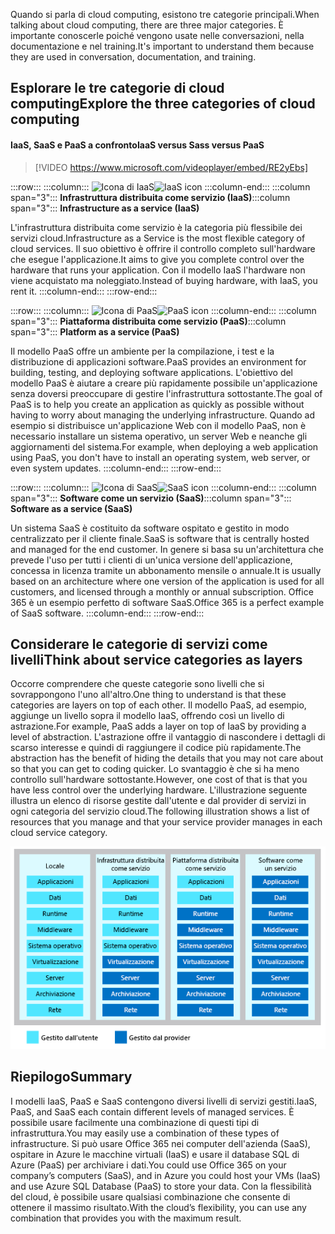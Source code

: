 <span data-ttu-id="90dec-101">Quando si parla di cloud computing, esistono tre categorie principali.</span><span class="sxs-lookup"><span data-stu-id="90dec-101">When talking about cloud computing, there are three major categories.</span></span> <span data-ttu-id="90dec-102">È importante conoscerle poiché vengono usate nelle conversazioni, nella documentazione e nel training.</span><span class="sxs-lookup"><span data-stu-id="90dec-102">It's important to understand them because they are used in conversation, documentation, and training.</span></span>

## <a name="explore-the-three-categories-of-cloud-computing"></a><span data-ttu-id="90dec-103">Esplorare le tre categorie di cloud computing</span><span class="sxs-lookup"><span data-stu-id="90dec-103">Explore the three categories of cloud computing</span></span>

#### <a name="iaas-versus-sass-versus-paas"></a><span data-ttu-id="90dec-104">IaaS, SaaS e PaaS a confronto</span><span class="sxs-lookup"><span data-stu-id="90dec-104">IaaS versus Sass versus PaaS</span></span>

> [!VIDEO https://www.microsoft.com/videoplayer/embed/RE2yEbs]

:::row:::
  :::column:::
    <span data-ttu-id="90dec-105">![Icona di IaaS](../media/5-iaas.png)</span><span class="sxs-lookup"><span data-stu-id="90dec-105">![IaaS icon](../media/5-iaas.png)</span></span>
  :::column-end:::
  <span data-ttu-id="90dec-106">:::column span="3"::: **Infrastruttura distribuita come servizio (IaaS)**</span><span class="sxs-lookup"><span data-stu-id="90dec-106">:::column span="3"::: **Infrastructure as a service (IaaS)**</span></span>

<span data-ttu-id="90dec-107">L'infrastruttura distribuita come servizio è la categoria più flessibile dei servizi cloud.</span><span class="sxs-lookup"><span data-stu-id="90dec-107">Infrastructure as a Service is the most flexible category of cloud services.</span></span> <span data-ttu-id="90dec-108">Il suo obiettivo è offrire il controllo completo sull'hardware che esegue l'applicazione.</span><span class="sxs-lookup"><span data-stu-id="90dec-108">It aims to give you complete control over the hardware that runs your application.</span></span> <span data-ttu-id="90dec-109">Con il modello IaaS l'hardware non viene acquistato ma noleggiato.</span><span class="sxs-lookup"><span data-stu-id="90dec-109">Instead of buying hardware, with IaaS, you rent it.</span></span>
  :::column-end:::
:::row-end:::

:::row:::
  :::column:::
    <span data-ttu-id="90dec-110">![Icona di PaaS](../media/5-paas.png)</span><span class="sxs-lookup"><span data-stu-id="90dec-110">![PaaS icon](../media/5-paas.png)</span></span>
  :::column-end:::
  <span data-ttu-id="90dec-111">:::column span="3"::: **Piattaforma distribuita come servizio (PaaS)**</span><span class="sxs-lookup"><span data-stu-id="90dec-111">:::column span="3"::: **Platform as a service (PaaS)**</span></span>

<span data-ttu-id="90dec-112">Il modello PaaS offre un ambiente per la compilazione, i test e la distribuzione di applicazioni software.</span><span class="sxs-lookup"><span data-stu-id="90dec-112">PaaS provides an environment for building, testing, and deploying software applications.</span></span> <span data-ttu-id="90dec-113">L'obiettivo del modello PaaS è aiutare a creare più rapidamente possibile un'applicazione senza doversi preoccupare di gestire l'infrastruttura sottostante.</span><span class="sxs-lookup"><span data-stu-id="90dec-113">The goal of PaaS is to help you create an application as quickly as possible without having to worry about managing the underlying infrastructure.</span></span> <span data-ttu-id="90dec-114">Quando ad esempio si distribuisce un'applicazione Web con il modello PaaS, non è necessario installare un sistema operativo, un server Web e neanche gli aggiornamenti del sistema.</span><span class="sxs-lookup"><span data-stu-id="90dec-114">For example, when deploying a web application using PaaS, you don't have to install an operating system, web server, or even system updates.</span></span>
  :::column-end:::
:::row-end:::

:::row:::
  :::column:::
    <span data-ttu-id="90dec-115">![Icona di SaaS](../media/5-saas.png)</span><span class="sxs-lookup"><span data-stu-id="90dec-115">![SaaS icon](../media/5-saas.png)</span></span>
  :::column-end:::
  <span data-ttu-id="90dec-116">:::column span="3"::: **Software come un servizio (SaaS)**</span><span class="sxs-lookup"><span data-stu-id="90dec-116">:::column span="3"::: **Software as a service (SaaS)**</span></span>

<span data-ttu-id="90dec-117">Un sistema SaaS è costituito da software ospitato e gestito in modo centralizzato per il cliente finale.</span><span class="sxs-lookup"><span data-stu-id="90dec-117">SaaS is software that is centrally hosted and managed for the end customer.</span></span> <span data-ttu-id="90dec-118">In genere si basa su un'architettura che prevede l'uso per tutti i clienti di un'unica versione dell'applicazione, concessa in licenza tramite un abbonamento mensile o annuale.</span><span class="sxs-lookup"><span data-stu-id="90dec-118">It is usually based on an architecture where one version of the application is used for all customers, and licensed through a monthly or annual subscription.</span></span> <span data-ttu-id="90dec-119">Office 365 è un esempio perfetto di software SaaS.</span><span class="sxs-lookup"><span data-stu-id="90dec-119">Office 365 is a perfect example of SaaS software.</span></span>
  :::column-end:::
:::row-end:::

## <a name="think-about-service-categories-as-layers"></a><span data-ttu-id="90dec-120">Considerare le categorie di servizi come livelli</span><span class="sxs-lookup"><span data-stu-id="90dec-120">Think about service categories as layers</span></span>

<span data-ttu-id="90dec-121">Occorre comprendere che queste categorie sono livelli che si sovrappongono l'uno all'altro.</span><span class="sxs-lookup"><span data-stu-id="90dec-121">One thing to understand is that these categories are layers on top of each other.</span></span> <span data-ttu-id="90dec-122">Il modello PaaS, ad esempio, aggiunge un livello sopra il modello IaaS, offrendo così un livello di astrazione.</span><span class="sxs-lookup"><span data-stu-id="90dec-122">For example, PaaS adds a layer on top of IaaS by providing a level of abstraction.</span></span> <span data-ttu-id="90dec-123">L'astrazione offre il vantaggio di nascondere i dettagli di scarso interesse e quindi di raggiungere il codice più rapidamente.</span><span class="sxs-lookup"><span data-stu-id="90dec-123">The abstraction has the benefit of hiding the details that you may not care about so that you can get to coding quicker.</span></span> <span data-ttu-id="90dec-124">Lo svantaggio è che si ha meno controllo sull'hardware sottostante.</span><span class="sxs-lookup"><span data-stu-id="90dec-124">However, one cost of that is that you have less control over the underlying hardware.</span></span> <span data-ttu-id="90dec-125">L'illustrazione seguente illustra un elenco di risorse gestite dall'utente e dal provider di servizi in ogni categoria del servizio cloud.</span><span class="sxs-lookup"><span data-stu-id="90dec-125">The following illustration shows a list of resources that you manage and that your service provider manages in each cloud service category.</span></span>

![Illustrazione del livello di astrazione in ogni categoria del servizio cloud.](../media/5-layer-diagram.png)

## <a name="summary"></a><span data-ttu-id="90dec-127">Riepilogo</span><span class="sxs-lookup"><span data-stu-id="90dec-127">Summary</span></span>

<span data-ttu-id="90dec-128">I modelli IaaS, PaaS e SaaS contengono diversi livelli di servizi gestiti.</span><span class="sxs-lookup"><span data-stu-id="90dec-128">IaaS, PaaS, and SaaS each contain different levels of managed services.</span></span> <span data-ttu-id="90dec-129">È possibile usare facilmente una combinazione di questi tipi di infrastruttura.</span><span class="sxs-lookup"><span data-stu-id="90dec-129">You may easily use a combination of these types of infrastructure.</span></span> <span data-ttu-id="90dec-130">Si può usare Office 365 nei computer dell'azienda (SaaS), ospitare in Azure le macchine virtuali (IaaS) e usare il database SQL di Azure (PaaS) per archiviare i dati.</span><span class="sxs-lookup"><span data-stu-id="90dec-130">You could use Office 365 on your company’s computers (SaaS), and in Azure you could host your VMs (IaaS) and use Azure SQL Database (PaaS) to store your data.</span></span> <span data-ttu-id="90dec-131">Con la flessibilità del cloud, è possibile usare qualsiasi combinazione che consente di ottenere il massimo risultato.</span><span class="sxs-lookup"><span data-stu-id="90dec-131">With the cloud’s flexibility, you can use any combination that provides you with the maximum result.</span></span>
